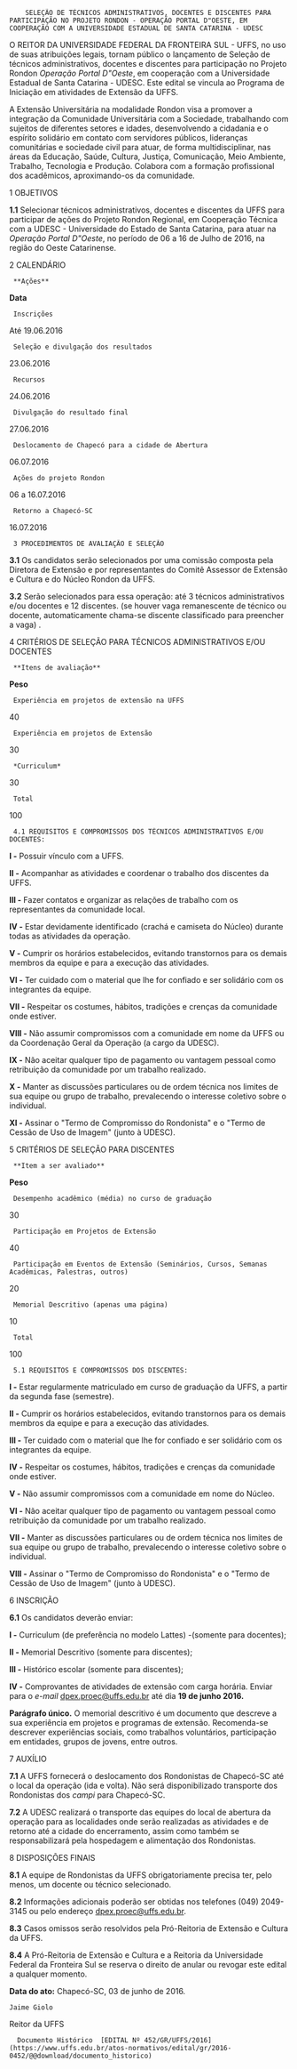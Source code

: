         SELEÇÃO DE TÉCNICOS ADMINISTRATIVOS, DOCENTES E DISCENTES PARA PARTICIPAÇÃO NO PROJETO RONDON - OPERAÇÃO PORTAL D"OESTE, EM COOPERAÇÃO COM A UNIVERSIDADE ESTADUAL DE SANTA CATARINA - UDESC  

O REITOR DA UNIVERSIDADE FEDERAL DA FRONTEIRA SUL - UFFS, no uso de suas atribuições legais, tornam público o lançamento de Seleção de técnicos administrativos, docentes e discentes para participação no Projeto Rondon *Operação Portal D"Oeste*, em cooperação com a Universidade Estadual de Santa Catarina - UDESC. Este edital se vincula ao Programa de Iniciação em atividades de Extensão da UFFS.

 A Extensão Universitária na modalidade Rondon visa a promover a integração da Comunidade Universitária com a Sociedade, trabalhando com sujeitos de diferentes setores e idades, desenvolvendo a cidadania e o espírito solidário em contato com servidores públicos, lideranças comunitárias e sociedade civil para atuar, de forma multidisciplinar, nas áreas da Educação, Saúde, Cultura, Justiça, Comunicação, Meio Ambiente, Trabalho, Tecnologia e Produção. Colabora com a formação profissional dos acadêmicos, aproximando-os da comunidade.

 1 OBJETIVOS

 **1.1** Selecionar técnicos administrativos, docentes e discentes da UFFS para participar de ações do Projeto Rondon Regional, em Cooperação Técnica com a UDESC - Universidade do Estado de Santa Catarina, para atuar na *Operação Portal D"Oeste*, no período de 06 a 16 de Julho de 2016, na região do Oeste Catarinense.

 2 CALENDÁRIO

     **Ações**

   **Data**

     Inscrições

   Até 19.06.2016

     Seleção e divulgação dos resultados

   23.06.2016

     Recursos

   24.06.2016

     Divulgação do resultado final

   27.06.2016

     Deslocamento de Chapecó para a cidade de Abertura

   06.07.2016

     Ações do projeto Rondon

   06 a 16.07.2016

     Retorno a Chapecó-SC

   16.07.2016

     3 PROCEDIMENTOS DE AVALIAÇÃO E SELEÇÃO

 **3.1** Os candidatos serão selecionados por uma comissão composta pela Diretora de Extensão e por representantes do Comitê Assessor de Extensão e Cultura e do Núcleo Rondon da UFFS.

 **3.2** Serão selecionados para essa operação: até 3 técnicos administrativos e/ou docentes e 12 discentes. (se houver vaga remanescente de técnico ou docente, automaticamente chama-se discente classificado para preencher a vaga) .

 4 CRITÉRIOS DE SELEÇÃO PARA TÉCNICOS ADMINISTRATIVOS E/OU DOCENTES

     **Itens de avaliação**

   **Peso**

     Experiência em projetos de extensão na UFFS

   40

     Experiência em projetos de Extensão 

   30

     *Curriculum*

   30

     Total

   100

     4.1 REQUISITOS E COMPROMISSOS DOS TÉCNICOS ADMINISTRATIVOS E/OU DOCENTES:

 **I -** Possuir vínculo com a UFFS.

 **II -** Acompanhar as atividades e coordenar o trabalho dos discentes da UFFS.

 **III -** Fazer contatos e organizar as relações de trabalho com os representantes da comunidade local.

 **IV -** Estar devidamente identificado (crachá e camiseta do Núcleo) durante todas as atividades da operação.

 **V -** Cumprir os horários estabelecidos, evitando transtornos para os demais membros da equipe e para a execução das atividades.

 **VI -** Ter cuidado com o material que lhe for confiado e ser solidário com os integrantes da equipe.

 **VII -** Respeitar os costumes, hábitos, tradições e crenças da comunidade onde estiver.

 **VIII -** Não assumir compromissos com a comunidade em nome da UFFS ou da Coordenação Geral da Operação (a cargo da UDESC).

 **IX -** Não aceitar qualquer tipo de pagamento ou vantagem pessoal como retribuição da comunidade por um trabalho realizado.

 **X -** Manter as discussões particulares ou de ordem técnica nos limites de sua equipe ou grupo de trabalho, prevalecendo o interesse coletivo sobre o individual.

 **XI -** Assinar o "Termo de Compromisso do Rondonista" e o "Termo de Cessão de Uso de Imagem" (junto à UDESC).

 5 CRITÉRIOS DE SELEÇÃO PARA DISCENTES

     **Item a ser avaliado**

   **Peso** 

     Desempenho acadêmico (média) no curso de graduação

   30

     Participação em Projetos de Extensão 

   40

     Participação em Eventos de Extensão (Seminários, Cursos, Semanas Acadêmicas, Palestras, outros)

   20

     Memorial Descritivo (apenas uma página)

   10

     Total

   100

     5.1 REQUISITOS E COMPROMISSOS DOS DISCENTES:

 **I -** Estar regularmente matriculado em curso de graduação da UFFS, a partir da segunda fase (semestre).

 **II -** Cumprir os horários estabelecidos, evitando transtornos para os demais membros da equipe e para a execução das atividades.

 **III -** Ter cuidado com o material que lhe for confiado e ser solidário com os integrantes da equipe.

 **IV -** Respeitar os costumes, hábitos, tradições e crenças da comunidade onde estiver.

 **V -** Não assumir compromissos com a comunidade em nome do Núcleo.

 **VI -** Não aceitar qualquer tipo de pagamento ou vantagem pessoal como retribuição da comunidade por um trabalho realizado.

 **VII -** Manter as discussões particulares ou de ordem técnica nos limites de sua equipe ou grupo de trabalho, prevalecendo o interesse coletivo sobre o individual.

 **VIII -** Assinar o "Termo de Compromisso do Rondonista" e o "Termo de Cessão de Uso de Imagem" (junto à UDESC).

 6 INSCRIÇÃO

 **6.1** Os candidatos deverão enviar:

 **I -** Curriculum (de preferência no modelo Lattes) -(somente para docentes);

 **II -** Memorial Descritivo (somente para discentes);

 **III -** Histórico escolar (somente para discentes);

 **IV -** Comprovantes de atividades de extensão com carga horária. Enviar para o *e-mail* dpex.proec@uffs.edu.br até dia **19 de junho 2016.**

 **Parágrafo único.** O memorial descritivo é um documento que descreve a sua experiência em projetos e programas de extensão. Recomenda-se descrever experiências sociais, como trabalhos voluntários, participação em entidades, grupos de jovens, entre outros.

 7 AUXÍLIO

 **7.1** A UFFS fornecerá o deslocamento dos Rondonistas de Chapecó-SC até o local da operação (ida e volta). Não será disponibilizado transporte dos Rondonistas dos *campi* para Chapecó-SC.

 **7.2** A UDESC realizará o transporte das equipes do local de abertura da operação para as localidades onde serão realizadas as atividades e de retorno até a cidade do encerramento, assim como também se responsabilizará pela hospedagem e alimentação dos Rondonistas.

 8 DISPOSIÇÕES FINAIS

 **8.1** A equipe de Rondonistas da UFFS obrigatoriamente precisa ter, pelo menos, um docente ou técnico selecionado.

 **8.2** Informações adicionais poderão ser obtidas nos telefones (049) 2049-3145 ou pelo endereço dpex.proec@uffs.edu.br.

 **8.3** Casos omissos serão resolvidos pela Pró-Reitoria de Extensão e Cultura da UFFS.

 **8.4** A Pró-Reitoria de Extensão e Cultura e a Reitoria da Universidade Federal da Fronteira Sul se reserva o direito de anular ou revogar este edital a qualquer momento.

  

   **Data do ato:** Chapecó-SC, 03 de junho de 2016.   
 

    Jaime Giolo   
 Reitor da UFFS 

      Documento Histórico  [EDITAL Nº 452/GR/UFFS/2016](https://www.uffs.edu.br/atos-normativos/edital/gr/2016-0452/@@download/documento_historico)     
      